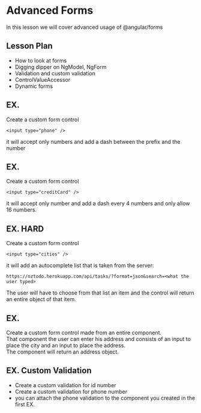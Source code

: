 # Advanced Forms

In this lesson we will cover advanced usage of @angular/forms

## Lesson Plan

- How to look at forms
- Digging dipper on NgModel, NgForm
- Validation and custom validation
- ControlValueAccessor
- Dynamic forms

## EX.

Create a custom form control

```
<input type="phone" />
```

it will accept only numbers and add a dash between the prefix and the number

## EX.

Create a custom form control

```
<input type="creditCard" />
```

it will accept only number and add a dash every 4 numbers and only allow 16 numbers.

## EX. HARD

Create a custom form control

```
<input type="cities" />
```

it will add an autocomplete list that is taken from the server:  
```
https://nztodo.herokuapp.com/api/tasks/?format=json&search=<what the user typed>
```

The user will have to choose from that list an item and the control will return an entire object of that item.

## EX.

Create a custom form control made from an entire component.  
That component the user can enter his address and consists of an input to place the city and an input to place the address.  
The component will return an address object.

## EX. Custom Validation

- Create a custom validation for id number
- Create a custom validation for phone number
- you can attach the phone validation to the component you created in the first EX.